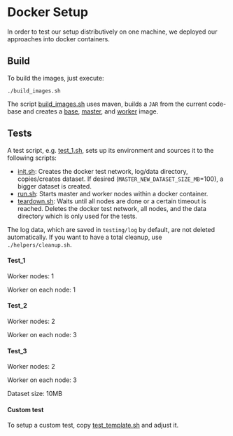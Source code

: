 # Docker Setup

In order to test our setup distributively on one machine, we deployed our approaches into docker containers.

## Build

To build the images, just execute:

```
./build_images.sh
```

The script [build_images.sh](build_images.sh) uses maven, builds a `JAR` from the current code-base and creates a [base](images/Dockerfile-base), [master](images/Dockerfile-base), and [worker](images/Dockerfile-base) image.

## Tests

A test script, e.g. [test_1.sh](test_1.sh), sets up its environment and sources it to the following scripts:

* [init.sh](testing/init.sh): Creates the docker test network, log/data directory, copies/creates dataset. If desired (`MASTER_NEW_DATASET_SIZE_MB`=100), a bigger dataset is created.
* [run.sh](testing/run.sh): Starts master and worker nodes within a docker container.
* [teardown.sh](testing/teardown.sh): Waits until all nodes are done or a certain timeout is reached. Deletes the docker test network, all nodes, and the data directory which is only used for the tests.

The log data, which are saved in `testing/log` by default, are not deleted automatically. If you want to have a total cleanup, use `./helpers/cleanup.sh`.

#### Test_1

Worker nodes: 1

Worker on each node: 1

#### Test_2

Worker nodes: 2

Worker on each node: 3

#### Test_3

Worker nodes: 2

Worker on each node: 3

Dataset size: 10MB

#### Custom test

To setup a custom test, copy [test_template.sh](test_template.sh) and adjust it.
